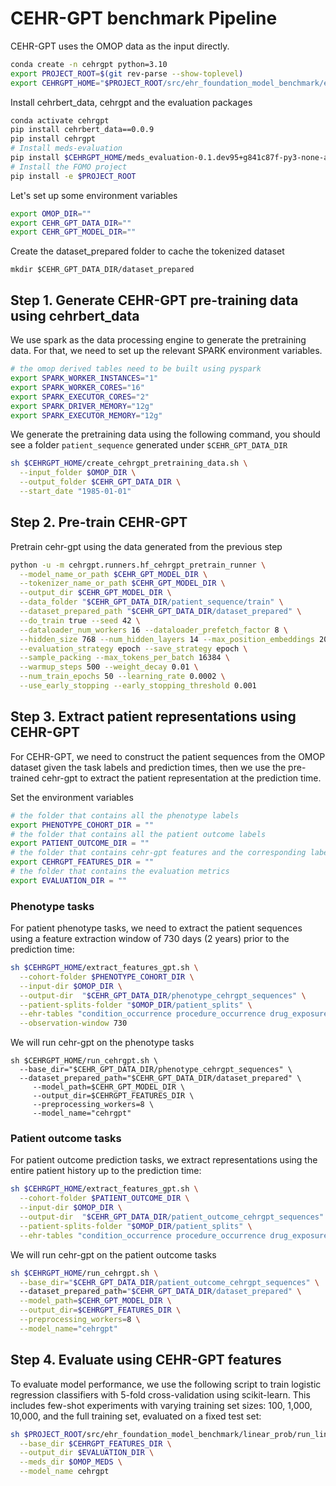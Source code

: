 # CEHR-GPT benchmark Pipeline
CEHR-GPT uses the OMOP data as the input directly.

```bash
conda create -n cehrgpt python=3.10
export PROJECT_ROOT=$(git rev-parse --show-toplevel)
export CEHRGPT_HOME="$PROJECT_ROOT/src/ehr_foundation_model_benchmark/evaluations/cehrgpt"
```
Install cehrbert_data, cehrgpt and the evaluation packages
```bash
conda activate cehrgpt
pip install cehrbert_data==0.0.9
pip install cehrgpt
# Install meds-evaluation
pip install $CEHRGPT_HOME/meds_evaluation-0.1.dev95+g841c87f-py3-none-any.whl
# Install the FOMO project
pip install -e $PROJECT_ROOT
```

Let's set up some environment variables
```bash
export OMOP_DIR=""
export CEHR_GPT_DATA_DIR=""
export CEHR_GPT_MODEL_DIR=""
```
Create the dataset_prepared folder to cache the tokenized dataset
```shell
mkdir $CEHR_GPT_DATA_DIR/dataset_prepared
```

Step 1. Generate CEHR-GPT pre-training data using cehrbert_data
------------------------
We use spark as the data processing engine to generate the pretraining data. 
For that, we need to set up the relevant SPARK environment variables.
```bash
# the omop derived tables need to be built using pyspark
export SPARK_WORKER_INSTANCES="1"
export SPARK_WORKER_CORES="16"
export SPARK_EXECUTOR_CORES="2"
export SPARK_DRIVER_MEMORY="12g"
export SPARK_EXECUTOR_MEMORY="12g"
```
We generate the pretraining data using the following command, you should see a folder `patient_sequence` generated under `$CEHR_GPT_DATA_DIR`
```bash
sh $CEHRGPT_HOME/create_cehrgpt_pretraining_data.sh \
  --input_folder $OMOP_DIR \
  --output_folder $CEHR_GPT_DATA_DIR \
  --start_date "1985-01-01"
```

Step 2. Pre-train CEHR-GPT
------------------------
Pretrain cehr-gpt using the data generated from the previous step
```bash
python -u -m cehrgpt.runners.hf_cehrgpt_pretrain_runner \
  --model_name_or_path $CEHR_GPT_MODEL_DIR \
  --tokenizer_name_or_path $CEHR_GPT_MODEL_DIR \
  --output_dir $CEHR_GPT_MODEL_DIR \
  --data_folder "$CEHR_GPT_DATA_DIR/patient_sequence/train" \
  --dataset_prepared_path "$CEHR_GPT_DATA_DIR/dataset_prepared" \
  --do_train true --seed 42 \
  --dataloader_num_workers 16 --dataloader_prefetch_factor 8 \
  --hidden_size 768 --num_hidden_layers 14 --max_position_embeddings 2048 \
  --evaluation_strategy epoch --save_strategy epoch \
  --sample_packing --max_tokens_per_batch 16384 \
  --warmup_steps 500 --weight_decay 0.01 \
  --num_train_epochs 50 --learning_rate 0.0002 \
  --use_early_stopping --early_stopping_threshold 0.001
```

Step 3. Extract patient representations using CEHR-GPT
------------------------
For CEHR-GPT, we need to construct the patient sequences from the OMOP dataset given the task labels and prediction times,
then we use the pre-trained cehr-gpt to extract the patient representation at the prediction time. 

Set the environment variables
```bash
# the folder that contains all the phenotype labels
export PHENOTYPE_COHORT_DIR = ""
# the folder that contains all the patient outcome labels
export PATIENT_OUTCOME_DIR = ""
# the folder that contains cehr-gpt features and the corresponding labels
export CEHRGPT_FEATURES_DIR = ""
# the folder that contains the evaluation metrics
export EVALUATION_DIR = ""
```
### Phenotype tasks
For patient phenotype tasks, we need to extract the patient sequences using a feature extraction window of 730 days (2 years) prior to the prediction time:
```bash
sh $CEHRGPT_HOME/extract_features_gpt.sh \
  --cohort-folder $PHENOTYPE_COHORT_DIR \
  --input-dir $OMOP_DIR \
  --output-dir  "$CEHR_GPT_DATA_DIR/phenotype_cehrgpt_sequences" \
  --patient-splits-folder "$OMOP_DIR/patient_splits" \
  --ehr-tables "condition_occurrence procedure_occurrence drug_exposure" \
  --observation-window 730
```
We will run cehr-gpt on the phenotype tasks
```shell
sh $CEHRGPT_HOME/run_cehrgpt.sh \
  --base_dir="$CEHR_GPT_DATA_DIR/phenotype_cehrgpt_sequences" \ 
  --dataset_prepared_path="$CEHR_GPT_DATA_DIR/dataset_prepared" \
     --model_path=$CEHR_GPT_MODEL_DIR \
     --output_dir=$CEHRGPT_FEATURES_DIR \
     --preprocessing_workers=8 \
     --model_name="cehrgpt"
```
### Patient outcome tasks
For patient outcome prediction tasks, we extract representations using the entire patient history up to the prediction time:
```bash
sh $CEHRGPT_HOME/extract_features_gpt.sh \
  --cohort-folder $PATIENT_OUTCOME_DIR \
  --input-dir $OMOP_DIR \
  --output-dir  "$CEHR_GPT_DATA_DIR/patient_outcome_cehrgpt_sequences" \
  --patient-splits-folder "$OMOP_DIR/patient_splits" \
  --ehr-tables "condition_occurrence procedure_occurrence drug_exposure"
```

We will run cehr-gpt on the patient outcome tasks
```bash
sh $CEHRGPT_HOME/run_cehrgpt.sh \
  --base_dir="$CEHR_GPT_DATA_DIR/patient_outcome_cehrgpt_sequences" \ 
  --dataset_prepared_path="$CEHR_GPT_DATA_DIR/dataset_prepared" \
  --model_path=$CEHR_GPT_MODEL_DIR \
  --output_dir=$CEHRGPT_FEATURES_DIR \
  --preprocessing_workers=8 \
  --model_name="cehrgpt"
```

Step 4. Evaluate using CEHR-GPT features
------------------------
To evaluate model performance, we use the following script to train logistic regression classifiers with 5-fold cross-validation using scikit-learn. 
This includes few-shot experiments with varying training set sizes: 100, 1,000, 10,000, and the full training set, evaluated on a fixed test set: 
```bash
sh $PROJECT_ROOT/src/ehr_foundation_model_benchmark/linear_prob/run_linear_prob_with_few_shots.sh \
  --base_dir $CEHRGPT_FEATURES_DIR \
  --output_dir $EVALUATION_DIR \
  --meds_dir $OMOP_MEDS \
  --model_name cehrgpt
```
